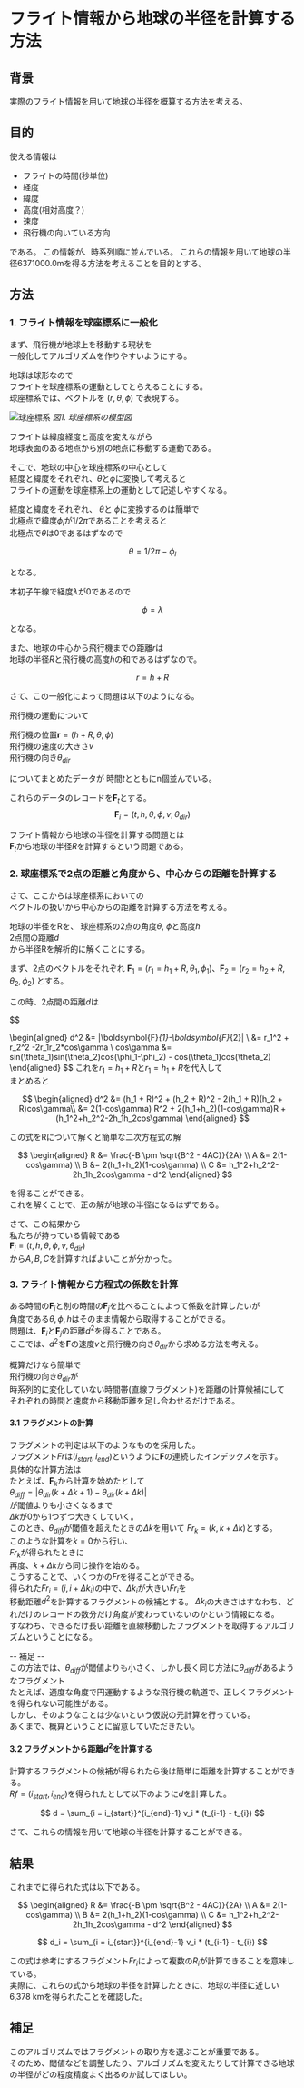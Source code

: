 # フライト情報から地球の半径を計算する方法

## 背景
実際のフライト情報を用いて地球の半径を概算する方法を考える。


## 目的


使える情報は

- フライトの時間(秒単位)
- 経度
- 緯度
- 高度(相対高度？)
- 速度
- 飛行機の向いている方向

である。
この情報が、時系列順に並んでいる。
これらの情報を用いて地球の半径6371000.0mを得る方法を考えることを目的とする。

## 方法
### 1. フライト情報を球座標系に一般化
まず、飛行機が地球上を移動する現状を<br>
一般化してアルゴリズムを作りやすいようにする。

地球は球形なので<br>
フライトを球座標系の運動としてとらえることにする。<br>
球座標系では、ベクトルを
$(r, \theta, \phi)$
で表現する。

![球座標系](./Resources/球座標系.png)
*図1. 球座標系の模型図*

フライトは緯度経度と高度を変えながら<br>
地球表面のある地点から別の地点に移動する運動である。

そこで、地球の中心を球座標系の中心として<br>
経度と緯度をそれぞれ、$\theta$と$\phi$に変換して考えると<br>
フライトの運動を球座標系上の運動として記述しやすくなる。

経度と緯度をそれぞれ、 $\theta$と $\phi$に変換するのは簡単で<br>
北極点で緯度${\phi}_l$が$1/2 \pi$であることを考えると<br>
北極点で$\theta$は0であるはずなので

$$
\theta = 1/2 \pi - {\phi}_l
$$

となる。

本初子午線で経度$\lambda$が0であるので

$$
\phi = \lambda
$$

となる。


また、地球の中心から飛行機までの距離$r$は<br>
地球の半径$R$と飛行機の高度$h$の和であるはずなので。

$$
r = h + R
$$

さて、この一般化によって問題は以下のようになる。

飛行機の運動について<br>

飛行機の位置$\boldsymbol{r} = (h+R, \theta, \phi)$<br>
飛行機の速度の大きさ$v$<br>
飛行機の向き$\theta_{dir}$<br>

についてまとめたデータが
時間$t$とともにn個並んでいる。

これらのデータのレコードを$\boldsymbol{F}_{t}$とする。
$$
\boldsymbol{F}_{i} = (t, h, \theta, \phi, v, \theta_{dir})
$$

フライト情報から地球の半径を計算する問題とは<br>
$\boldsymbol{F}_{t}$から地球の半径$R$を計算するという問題である。


### 2. 球座標系で2点の距離と角度から、中心からの距離を計算する

さて、ここからは球座標系においての<br>
ベクトルの扱いから中心からの距離を計算する方法を考える。<br>

地球の半径をRを、
球座標系の2点の角度$\theta$, $\phi$と高度$h$<br>
2点間の距離$d$<br>
から半径Rを解析的に解くことにする。<br>

まず、2点のベクトルをそれぞれ
$\boldsymbol{F}_{1}=(r_1 = h_1 + R, \theta_1, \phi_1)$、$\boldsymbol{F}_{2}=(r_2 = h_2 + R, \theta_2, \phi_2)$
とする。

この時、2点間の距離$d$は<br>

$$

\begin{aligned}
d^2 &= |\boldsymbol{F}_{1}-\boldsymbol{F}_{2}| \\
&= r_1^2 + r_2^2 -2r_1r_2*cos\gamma \\
cos\gamma &= sin(\theta_1)sin(\theta_2)cos(\phi_1-\phi_2) - cos(\theta_1)cos(\theta_2)
\end{aligned}
$$
これを$r_1 = h_1 + R$と$r_1 = h_1 + R$を代入して<br>
まとめると

$$
\begin{aligned}
d^2 &= (h_1 + R)^2 + (h_2 + R)^2 - 2(h_1 + R)(h_2 + R)cos\gamma\\
&= 2(1-cos\gamma) R^2 + 2(h_1+h_2)(1-cos\gamma)R + (h_1^2+h_2^2-2h_1h_2cos\gamma)
\end{aligned}
$$

この式をRについて解くと簡単な二次方程式の解

$$
\begin{aligned}
R &= \frac{-B \pm \sqrt{B^2 - 4AC}}{2A} \\
A &= 2(1-cos\gamma) \\
B &= 2(h_1+h_2)(1-cos\gamma) \\
C &= h_1^2+h_2^2-2h_1h_2cos\gamma - d^2
\end{aligned}
$$

を得ることができる。<br>
これを解くことで、正の解が地球の半径になるはずである。

さて、この結果から<br>
私たちが持っている情報である<br>
$\boldsymbol{F}_{i} = (t, h, \theta, \phi, v, \theta_{dir})$<br>
から$A,B,C$を計算すればよいことが分かった。

### 3. フライト情報から方程式の係数を計算
ある時間の$\boldsymbol{F}_{i}$と別の時間の$\boldsymbol{F}_{j}$を比べることによって係数を計算したいが<br>
角度である$\theta,\phi,h$はそのまま情報から取得することができる。<br>
問題は、$\boldsymbol{F}_{i}$と$\boldsymbol{F}_{j}$の距離$d^2$を得ることである。<br>
ここでは、$d^2$を$\boldsymbol{F}$の速度$v$と飛行機の向き$\theta_{dir}$から求める方法を考える。<br>

概算だけなら簡単で<br>
飛行機の向き$\theta_{dir}$が<br>
時系列的に変化していない時間帯(直線フラグメント)を距離の計算候補にして<br>
それぞれの時間と速度から移動距離を足し合わせるだけである。

#### 3.1 フラグメントの計算
フラグメントの判定は以下のようなものを採用した。<br>
フラグメント$Fr$は$(i_{start}, i_{end})$というように$\boldsymbol{F}$の連続したインデックスを示す。<br>
具体的な計算方法は<br>
たとえば、$\boldsymbol{F}_{k}$から計算を始めたとして<br>
$\theta_{diff} = |\theta_{dir}(k+\Delta k + 1)-\theta_{dir}(k+\Delta k)|$<br>
が閾値よりも小さくなるまで<br>
$\Delta k$が0から1つずつ大きくしていく。<br>
このとき、$\theta_{diff}$が閾値を超えたときの$\Delta k$を用いて
$Fr_k=(k, k+\Delta k)$とする。<br>
このような計算を$k=0$から行い、<br>
$Fr_k$が得られたときに<br>
再度、$k+\Delta k$から同じ操作を始める。<br>
こうすることで、いくつかの$Fr$を得ることができる。<br>
得られた$Fr_i = (i, i+\Delta k_i)$の中で、$\Delta k_i$が大きい$Fr_i$を<br>
移動距離$d^2$を計算するフラグメントの候補とする。
$\Delta k_i$の大きさはすなわち、どれだけのレコードの数分だけ角度が変わっていないのかという情報になる。<br>
すなわち、できるだけ長い距離を直線移動したフラグメントを取得するアルゴリズムということになる。

-- 補足 --<br>
この方法では、$\theta_{diff}$が閾値よりも小さく、しかし長く同じ方法に$\theta_{diff}$があるようなフラグメント<br>
たとえば、適度な角度で円運動するような飛行機の軌道で、正しくフラグメントを得られない可能性がある。<br>
しかし、そのようなことは少ないという仮説の元計算を行っている。<br>
あくまで、概算ということに留意していただきたい。<br>
#### 3.2 フラグメントから距離$d^2$を計算する
計算するフラグメントの候補が得られたら後は簡単に距離を計算することができる。<br>
$Rf=(i_{start}, i_{end})$を得られたとして以下のように$d$を計算した。<br>

$$
d = \sum_{i = i_{start}}^{i_{end}-1} v_i * (t_{i-1} - t_{i}) 
$$

さて、これらの情報を用いて地球の半径を計算することができる。

## 結果

これまでに得られた式は以下である。<br>

$$
\begin{aligned}
R &= \frac{-B \pm \sqrt{B^2 - 4AC}}{2A} \\
A &= 2(1-cos\gamma) \\
B &= 2(h_1+h_2)(1-cos\gamma) \\
C &= h_1^2+h_2^2-2h_1h_2cos\gamma - d^2
\end{aligned}
$$

$$
d_i = \sum_{i = i_{start}}^{i_{end}-1} v_i * (t_{i-1} - t_{i}) 
$$

この式は参考にするフラグメント$Fr_i$によって複数の$R_i$が計算できることを意味している。<br>
実際に、これらの式から地球の半径を計算したときに、地球の半径に近しい6,378 kmを得られたことを確認した。

## 補足
このアルゴリズムではフラグメントの取り方を選ぶことが重要である。<br>
そのため、閾値などを調整したり、アルゴリズムを変えたりして計算できる地球の半径がどの程度精度よく出るのか試してほしい。
